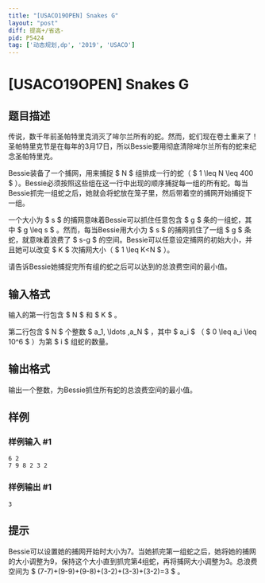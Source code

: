 ```yaml
---
title: "[USACO19OPEN] Snakes G"
layout: "post"
diff: 提高+/省选-
pid: P5424
tag: ['动态规划,dp', '2019', 'USACO']
---
```

# [USACO19OPEN] Snakes G
## 题目描述

传说，数千年前圣帕特里克消灭了哞尔兰所有的蛇。然而，蛇们现在卷土重来了！圣帕特里克节是在每年的3月17日，所以Bessie要用彻底清除哞尔兰所有的蛇来纪念圣帕特里克。

Bessie装备了一个捕网，用来捕捉 $ N $ 组排成一行的蛇（ $ 1 \leq N \leq 400 $ ）。Bessie必须按照这些组在这一行中出现的顺序捕捉每一组的所有蛇。每当Bessie抓完一组蛇之后，她就会将蛇放在笼子里，然后带着空的捕网开始捕捉下一组。

一个大小为 $ s $ 的捕网意味着Bessie可以抓住任意包含 $ g $ 条的一组蛇，其中 $ g \leq s $ 。然而，每当Bessie用大小为 $ s $ 的捕网抓住了一组 $ g $ 条蛇，就意味着浪费了 $ s-g $ 的空间。Bessie可以任意设定捕网的初始大小，并且她可以改变 $ K $ 次捕网大小（ $ 1 \leq K<N $ ）。

请告诉Bessie她捕捉完所有组的蛇之后可以达到的总浪费空间的最小值。
## 输入格式

输入的第一行包含 $ N $ 和 $ K $ 。

第二行包含 $ N $ 个整数 $ a_1, \ldots ,a_N $ ，其中 $ a_i $ （ $ 0 \leq a_i \leq 10^6 $ ）为第 $ i $ 组蛇的数量。
## 输出格式

输出一个整数，为Bessie抓住所有蛇的总浪费空间的最小值。
## 样例

### 样例输入 #1
```
6 2
7 9 8 2 3 2
```
### 样例输出 #1
```
3
```
## 提示

Bessie可以设置她的捕网开始时大小为7。当她抓完第一组蛇之后，她将她的捕网的大小调整为9，保持这个大小直到抓完第4组蛇，再将捕网大小调整为3。总浪费空间为 $ (7-7)+(9-9)+(9-8)+(3-2)+(3-3)+(3-2)=3 $ 。
